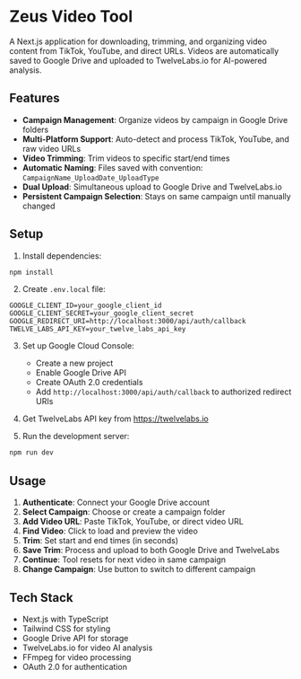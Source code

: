 # Zeus Video Tool

A Next.js application for downloading, trimming, and organizing video content from TikTok, YouTube, and direct URLs. Videos are automatically saved to Google Drive and uploaded to TwelveLabs.io for AI-powered analysis.

## Features

- **Campaign Management**: Organize videos by campaign in Google Drive folders
- **Multi-Platform Support**: Auto-detect and process TikTok, YouTube, and raw video URLs
- **Video Trimming**: Trim videos to specific start/end times
- **Automatic Naming**: Files saved with convention: `CampaignName_UploadDate_UploadType`
- **Dual Upload**: Simultaneous upload to Google Drive and TwelveLabs.io
- **Persistent Campaign Selection**: Stays on same campaign until manually changed

## Setup

1. Install dependencies:
```bash
npm install
```

2. Create `.env.local` file:
```env
GOOGLE_CLIENT_ID=your_google_client_id
GOOGLE_CLIENT_SECRET=your_google_client_secret
GOOGLE_REDIRECT_URI=http://localhost:3000/api/auth/callback
TWELVE_LABS_API_KEY=your_twelve_labs_api_key
```

3. Set up Google Cloud Console:
   - Create a new project
   - Enable Google Drive API
   - Create OAuth 2.0 credentials
   - Add `http://localhost:3000/api/auth/callback` to authorized redirect URIs

4. Get TwelveLabs API key from https://twelvelabs.io

5. Run the development server:
```bash
npm run dev
```

## Usage

1. **Authenticate**: Connect your Google Drive account
2. **Select Campaign**: Choose or create a campaign folder
3. **Add Video URL**: Paste TikTok, YouTube, or direct video URL
4. **Find Video**: Click to load and preview the video
5. **Trim**: Set start and end times (in seconds)
6. **Save Trim**: Process and upload to both Google Drive and TwelveLabs
7. **Continue**: Tool resets for next video in same campaign
8. **Change Campaign**: Use button to switch to different campaign

## Tech Stack

- Next.js with TypeScript
- Tailwind CSS for styling
- Google Drive API for storage
- TwelveLabs.io for video AI analysis
- FFmpeg for video processing
- OAuth 2.0 for authentication